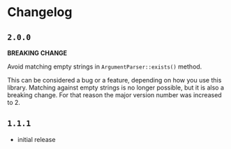 # Changelog

## `2.0.0`

**BREAKING CHANGE**

Avoid matching empty strings in `ArgumentParser::exists()` method.

This can be considered a bug or a feature, depending on how you use this library.
Matching against empty strings is no longer possible, but it is also a breaking change.
For that reason the major version number was increased to 2.

## `1.1.1`

 - initial release
